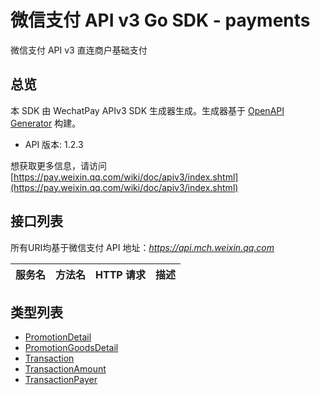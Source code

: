 # 微信支付 API v3 Go SDK - payments

微信支付 API v3 直连商户基础支付

## 总览
本 SDK 由 WechatPay APIv3 SDK 生成器生成。生成器基于 [OpenAPI Generator](https://openapi-generator.tech) 构建。

- API 版本: 1.2.3

想获取更多信息，请访问 [https://pay.weixin.qq.com/wiki/doc/apiv3/index.shtml](https://pay.weixin.qq.com/wiki/doc/apiv3/index.shtml)

## 接口列表

所有URI均基于微信支付 API 地址：*https://api.mch.weixin.qq.com*

服务名 | 方法名 | HTTP 请求 | 描述
------------ | ------------- | ------------- | -------------


## 类型列表

 - [PromotionDetail](PromotionDetail.md)
 - [PromotionGoodsDetail](PromotionGoodsDetail.md)
 - [Transaction](Transaction.md)
 - [TransactionAmount](TransactionAmount.md)
 - [TransactionPayer](TransactionPayer.md)

